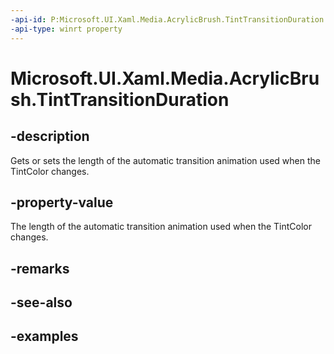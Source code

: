```yaml
---
-api-id: P:Microsoft.UI.Xaml.Media.AcrylicBrush.TintTransitionDuration
-api-type: winrt property
---
```

<!-- Property syntax.
public TimeSpan TintTransitionDuration { get;  set; }
-->

# Microsoft.UI.Xaml.Media.AcrylicBrush.TintTransitionDuration


## -description

Gets or sets the length of the automatic transition animation used when the TintColor changes.


## -property-value

The length of the automatic transition animation used when the TintColor changes.


## -remarks


## -see-also


## -examples


